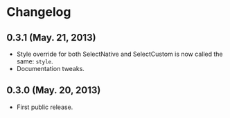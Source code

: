 # Changelog

## 0.3.1 (May. 21, 2013)

* Style override for both SelectNative and SelectCustom is now called the same: `style`.
* Documentation tweaks.

## 0.3.0 (May. 20, 2013)

* First public release.
